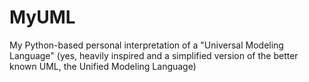 # MyUML

My Python-based personal interpretation of a "Universal Modeling Language" (yes, heavily inspired and a simplified version of the better known UML, the Unified Modeling Language) 
